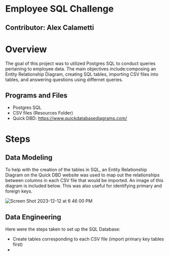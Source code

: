 # Employee SQL Challenge 

## Contributor: Alex Calametti

# Overview

The goal of this project was to utilized Postgres SQL to conduct queries pertaining to employee data. The main objectives include:composing an Entity Relationship Diagram, creating SQL tables, importing CSV files into tables, and answering questions using differnet queries. 

## Programs and Files 

- Postgres SQL
- CSV files (Resources Folder)
- Quick DBD: https://www.quickdatabasediagrams.com/

# Steps 

## Data Modeling 

To help with the creation of the tables in SQL, an Entity Relationship Diagram on the Quick DBD website was used to map out the relationships between columns in each CSV file that would be imported. An image of this diagram is included below. This was also useful for identifying primary and foreign keys.

![Screen Shot 2023-12-12 at 6 46 00 PM](https://github.com/acalametti/sql-challenge/assets/136642574/369dedd8-bcce-4e19-8335-dc541e1e61aa)

## Data Engineering 

Here were the steps taken to set up the SQL Database: 
- Create tables corresponding to each CSV file (import primary key tables first)
- 
